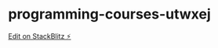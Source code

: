 # programming-courses-utwxej

[Edit on StackBlitz ⚡️](https://stackblitz.com/edit/programming-courses-utwxej)